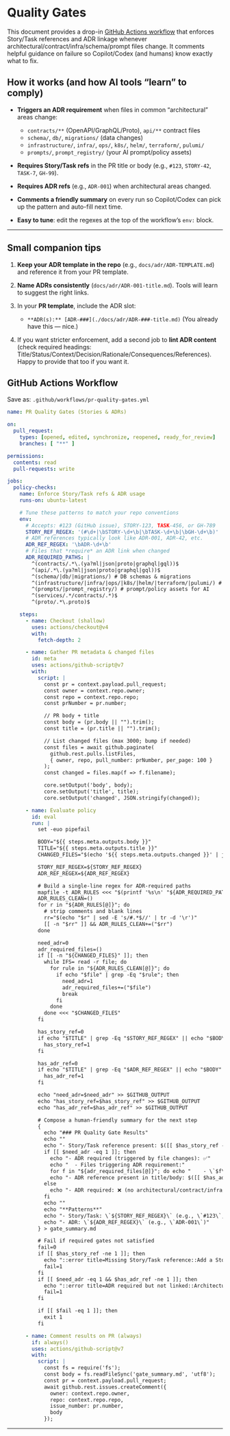 <!-- ./GATES.md -->

# Quality Gates

This document provides a drop-in [GitHub Actions workflow](#github-actions-workflow) that enforces Story/Task references and ADR linkage whenever architectural/contract/infra/schema/prompt files change. It comments helpful guidance on failure so Copilot/Codex (and humans) know exactly what to fix.

## How it works (and how AI tools “learn” to comply)

* **Triggers an ADR requirement** when files in common “architectural” areas change:

  * `contracts/**` (OpenAPI/GraphQL/Proto), `api/**` contract files
  * `schema/`, `db/`, `migrations/` (data changes)
  * `infrastructure/`, `infra/`, `ops/`, `k8s/`, `helm/`, `terraform/`, `pulumi/`
  * `prompts/`, `prompt_registry/` (your AI prompt/policy assets)
* **Requires Story/Task refs** in the PR title or body (e.g., `#123`, `STORY-42`, `TASK-7`, `GH-99`).
* **Requires ADR refs** (e.g., `ADR-001`) when architectural areas changed.
* **Comments a friendly summary** on every run so Copilot/Codex can pick up the pattern and auto-fill next time.
* **Easy to tune**: edit the regexes at the top of the workflow’s `env:` block.

---

## Small companion tips

1. **Keep your ADR template in the repo** (e.g., `docs/adr/ADR-TEMPLATE.md`) and reference it from your PR template.
2. **Name ADRs consistently** (`docs/adr/ADR-001-title.md`). Tools will learn to suggest the right links.
3. In your **PR template**, include the ADR slot:

   * `**ADR(s):** [ADR-###](./docs/adr/ADR-###-title.md)`
     (You already have this — nice.)
4. If you want stricter enforcement, add a second job to **lint ADR content** (check required headings: Title/Status/Context/Decision/Rationale/Consequences/References). Happy to provide that too if you want it.

## GitHub Actions Workflow

Save as: `.github/workflows/pr-quality-gates.yml`

```yaml
name: PR Quality Gates (Stories & ADRs)

on:
  pull_request:
    types: [opened, edited, synchronize, reopened, ready_for_review]
    branches: [ "**" ]

permissions:
  contents: read
  pull-requests: write

jobs:
  policy-checks:
    name: Enforce Story/Task refs & ADR usage
    runs-on: ubuntu-latest

    # Tune these patterns to match your repo conventions
    env:
      # Accepts: #123 (GitHub issue), STORY-123, TASK-456, or GH-789
      STORY_REF_REGEX: '(#\d+|\bSTORY-\d+\b|\bTASK-\d+\b|\bGH-\d+\b)'
      # ADR references typically look like ADR-001, ADR-42, etc.
      ADR_REF_REGEX: '\bADR-\d+\b'
      # Files that *require* an ADR link when changed
      ADR_REQUIRED_PATHS: |
        ^(contracts/.*\.(ya?ml|json|proto|graphql|gql))$
        ^(api/.*\.(ya?ml|json|proto|graphql|gql))$
        ^(schema/|db/|migrations/) # DB schemas & migrations
        ^(infrastructure/|infra/|ops/|k8s/|helm/|terraform/|pulumi/) # infra/IaC
        ^(prompts/|prompt_registry/) # prompt/policy assets for AI
        ^(services/.*/contracts/.*)$
        ^(proto/.*\.proto)$

    steps:
      - name: Checkout (shallow)
        uses: actions/checkout@v4
        with:
          fetch-depth: 2

      - name: Gather PR metadata & changed files
        id: meta
        uses: actions/github-script@v7
        with:
          script: |
            const pr = context.payload.pull_request;
            const owner = context.repo.owner;
            const repo = context.repo.repo;
            const prNumber = pr.number;

            // PR body + title
            const body = (pr.body || "").trim();
            const title = (pr.title || "").trim();

            // List changed files (max 3000; bump if needed)
            const files = await github.paginate(
              github.rest.pulls.listFiles,
              { owner, repo, pull_number: prNumber, per_page: 100 }
            );
            const changed = files.map(f => f.filename);

            core.setOutput('body', body);
            core.setOutput('title', title);
            core.setOutput('changed', JSON.stringify(changed));

      - name: Evaluate policy
        id: eval
        run: |
          set -euo pipefail

          BODY="${{ steps.meta.outputs.body }}"
          TITLE="${{ steps.meta.outputs.title }}"
          CHANGED_FILES="$(echo '${{ steps.meta.outputs.changed }}' | jq -r '.[]')"

          STORY_REF_REGEX=${STORY_REF_REGEX}
          ADR_REF_REGEX=${ADR_REF_REGEX}

          # Build a single-line regex for ADR-required paths
          mapfile -t ADR_RULES <<< "$(printf '%s\n' "${ADR_REQUIRED_PATHS}")"
          ADR_RULES_CLEAN=()
          for r in "${ADR_RULES[@]}"; do
            # strip comments and blank lines
            rr="$(echo "$r" | sed -E 's/#.*$//' | tr -d '\r')"
            [[ -n "$rr" ]] && ADR_RULES_CLEAN+=("$rr")
          done

          need_adr=0
          adr_required_files=()
          if [[ -n "${CHANGED_FILES}" ]]; then
            while IFS= read -r file; do
              for rule in "${ADR_RULES_CLEAN[@]}"; do
                if echo "$file" | grep -Eq "$rule"; then
                  need_adr=1
                  adr_required_files+=("$file")
                  break
                fi
              done
            done <<< "$CHANGED_FILES"
          fi

          has_story_ref=0
          if echo "$TITLE" | grep -Eq "$STORY_REF_REGEX" || echo "$BODY" | grep -Eq "$STORY_REF_REGEX"; then
            has_story_ref=1
          fi

          has_adr_ref=0
          if echo "$TITLE" | grep -Eq "$ADR_REF_REGEX" || echo "$BODY" | grep -Eq "$ADR_REF_REGEX"; then
            has_adr_ref=1
          fi

          echo "need_adr=$need_adr" >> $GITHUB_OUTPUT
          echo "has_story_ref=$has_story_ref" >> $GITHUB_OUTPUT
          echo "has_adr_ref=$has_adr_ref" >> $GITHUB_OUTPUT

          # Compose a human-friendly summary for the next step
          {
            echo "### PR Quality Gate Results"
            echo ""
            echo "- Story/Task reference present: $([[ $has_story_ref -eq 1 ]] && echo '✅' || echo '❌')"
            if [[ $need_adr -eq 1 ]]; then
              echo "- ADR required (triggered by file changes): ✅"
              echo "  - Files triggering ADR requirement:"
              for f in "${adr_required_files[@]}"; do echo "    - \`$f\`"; done
              echo "- ADR reference present in title/body: $([[ $has_adr_ref -eq 1 ]] && echo '✅' || echo '❌')"
            else
              echo "- ADR required: ❌ (no architectural/contract/infra/schema/prompt changes detected)"
            fi
            echo ""
            echo "**Patterns**"
            echo "- Story/Task: \`${STORY_REF_REGEX}\` (e.g., \`#123\`, \`STORY-42\`, \`TASK-7\`)"
            echo "- ADR: \`${ADR_REF_REGEX}\` (e.g., \`ADR-001\`)"
          } > gate_summary.md

          # Fail if required gates not satisfied
          fail=0
          if [[ $has_story_ref -ne 1 ]]; then
            echo "::error title=Missing Story/Task reference::Add a Story or Task reference to the PR title or body (e.g., #123, STORY-123, TASK-456)."
            fail=1
          fi
          if [[ $need_adr -eq 1 && $has_adr_ref -ne 1 ]]; then
            echo "::error title=ADR required but not linked::Architectural/contract/infra/schema/prompt changes detected. Link an ADR in the PR (e.g., ADR-042) and include it under the 'Related Work' section."
            fail=1
          fi

          if [[ $fail -eq 1 ]]; then
            exit 1
          fi

      - name: Comment results on PR (always)
        if: always()
        uses: actions/github-script@v7
        with:
          script: |
            const fs = require('fs');
            const body = fs.readFileSync('gate_summary.md', 'utf8');
            const pr = context.payload.pull_request;
            await github.rest.issues.createComment({
              owner: context.repo.owner,
              repo: context.repo.repo,
              issue_number: pr.number,
              body
            });
```

---


